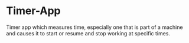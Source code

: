 # Timer-App
Timer app which measures time, especially one that is part of a machine and causes it to start or resume and stop working at specific times. 
